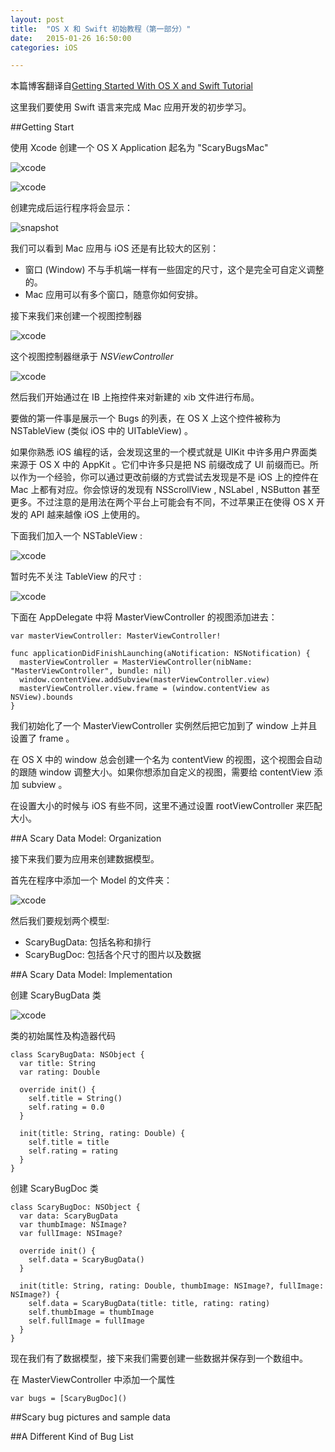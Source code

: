 ```yaml
---
layout: post
title:  "OS X 和 Swift 初始教程（第一部分）"
date:   2015-01-26 16:50:00
categories: iOS

---
```


本篇博客翻译自[Getting Started With OS X and Swift Tutorial][1]

这里我们要使用 Swift 语言来完成 Mac 应用开发的初步学习。

##Getting Start

使用 Xcode 创建一个 OS X Application 起名为 "ScaryBugsMac"

![xcode](http://cdn5.raywenderlich.com/wp-content/uploads/2014/11/smats-newproject-700x407.png)

![xcode](http://cdn2.raywenderlich.com/wp-content/uploads/2014/11/smats-newproject2-700x404.png)

创建完成后运行程序将会显示：

![snapshot](http://cdn2.raywenderlich.com/wp-content/uploads/2014/11/smats-emptywindow.png)

我们可以看到 Mac 应用与 iOS 还是有比较大的区别：

* 窗口 (Window) 不与手机端一样有一些固定的尺寸，这个是完全可自定义调整的。
* Mac 应用可以有多个窗口，随意你如何安排。

接下来我们来创建一个视图控制器

![xcode](http://cdn1.raywenderlich.com/wp-content/uploads/2014/11/smats-newmasterviewcontroller1-700x406.png)

这个视图控制器继承于 *NSViewController*

![xcode](http://cdn4.raywenderlich.com/wp-content/uploads/2014/11/smats-newmasterviewcontroller2-700x406.png)

然后我们开始通过在 IB 上拖控件来对新建的 xib 文件进行布局。

要做的第一件事是展示一个 Bugs 的列表，在 OS X 上这个控件被称为 NSTableView (类似 iOS 中的 UITableView) 。

如果你熟悉 iOS 编程的话，会发现这里的一个模式就是 UIKit 中许多用户界面类来源于 OS X 中的 AppKit 。它们中许多只是把 NS 前缀改成了 UI 前缀而已。所以作为一个经验，你可以通过更改前缀的方式尝试去发现是不是 iOS 上的控件在 Mac 上都有对应。你会惊讶的发现有 NSScrollView , NSLabel , NSButton 甚至更多。不过注意的是用法在两个平台上可能会有不同，不过苹果正在使得 OS X 开发的 API 越来越像 iOS 上使用的。

下面我们加入一个 NSTableView :

![xcode](http://cdn1.raywenderlich.com/wp-content/uploads/2014/11/smats-addbugstableview-700x419.png)

暂时先不关注 TableView 的尺寸 :

![xcode](http://cdn1.raywenderlich.com/wp-content/uploads/2014/11/smats-addbugstableview2-700x411.png)

下面在 AppDelegate 中将 MasterViewController 的视图添加进去：

```
var masterViewController: MasterViewController!

func applicationDidFinishLaunching(aNotification: NSNotification) {
  masterViewController = MasterViewController(nibName: "MasterViewController", bundle: nil)
  window.contentView.addSubview(masterViewController.view)
  masterViewController.view.frame = (window.contentView as NSView).bounds
}

```

我们初始化了一个 MasterViewController 实例然后把它加到了 window 上并且设置了 frame 。

在 OS X 中的 window 总会创建一个名为 contentView 的视图，这个视图会自动的跟随 window 调整大小。如果你想添加自定义的视图，需要给 contentView 添加 subview 。

在设置大小的时候与 iOS 有些不同，这里不通过设置 rootViewController 来匹配大小。


##A Scary Data Model: Organization

接下来我们要为应用来创建数据模型。

首先在程序中添加一个 Model 的文件夹：

![xcode](http://cdn5.raywenderlich.com/wp-content/uploads/2014/11/smats-projectnavigator4-Model.png)

然后我们要规划两个模型:

* ScaryBugData: 包括名称和排行
* ScaryBugDoc: 包括各个尺寸的图片以及数据

##A Scary Data Model: Implementation

创建 ScaryBugData 类

![xcode](http://cdn4.raywenderlich.com/wp-content/uploads/2014/11/smats-createscarybugdata-700x406.png)

类的初始属性及构造器代码

```
class ScaryBugData: NSObject {
  var title: String
  var rating: Double
  
  override init() {
    self.title = String()
    self.rating = 0.0
  }
  
  init(title: String, rating: Double) {
    self.title = title
    self.rating = rating
  }
}
```

创建 ScaryBugDoc 类

```
class ScaryBugDoc: NSObject {
  var data: ScaryBugData
  var thumbImage: NSImage?
  var fullImage: NSImage?
  
  override init() {
    self.data = ScaryBugData()
  }
  
  init(title: String, rating: Double, thumbImage: NSImage?, fullImage: NSImage?) {
    self.data = ScaryBugData(title: title, rating: rating)
    self.thumbImage = thumbImage
    self.fullImage = fullImage
  }
}
```

现在我们有了数据模型，接下来我们需要创建一些数据并保存到一个数组中。

在 MasterViewController 中添加一个属性

```
var bugs = [ScaryBugDoc]()
```

##Scary bug pictures and sample data





##A Different Kind of Bug List

















[1]:http://www.raywenderlich.com/87002/getting-started-with-os-x-and-swift-tutorial-part-1